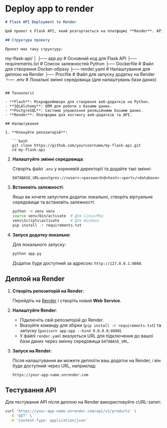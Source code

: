 # Deploy app to render

```markdown
# Flask API Deployment to Render

Цей проект є Flask API, який розгортається на платформі **Render**. API працює з базою даних PostgreSQL, яка налаштована через середовище змінних.

## Структура проекту

Проект має таку структуру:

```
my-flask-api/
│
├── app.py           # Основний код для Flask API
├── requirements.txt # Список залежностей Python
├── Dockerfile       # Файл для створення Docker-образу
├── render.yaml      # Налаштування для деплою на Render
├── Procfile         # Файл для запуску додатку на Render
└── .env             # Локальні змінні середовища (для налаштувань бази даних)
```

## Технології

- **Flask**: Мікрофреймворк для створення веб-додатків на Python.
- **SQLAlchemy**: ORM для роботи з базами даних.
- **PostgreSQL**: Система управління реляційними базами даних.
- **Render**: Платформа для хостингу веб-додатків та API.

## Налаштування

1. **Клонуйте репозиторій**:

   ```bash
   git clone https://github.com/yourusername/my-flask-api.git
   cd my-flask-api
   ```

2. **Налаштуйте змінні середовища**:

   Створіть файл `.env` у кореневій директорії та додайте такі змінні:

   ```
   DATABASE_URL=postgres://<user>:<password>@<host>:<port>/<database>
   ```

3. **Встановіть залежності**:

   Якщо ви хочете запустити додаток локально, створіть віртуальне середовище та встановіть залежності:

   ```bash
   python -m venv venv
   source venv/bin/activate  # Для Linux/Mac
   venv\Scripts\activate     # Для Windows
   pip install -r requirements.txt
   ```

4. **Запуск додатку локально**:

   Для локального запуску:

   ```bash
   python app.py
   ```

   Додаток буде доступний за адресою: `http://127.0.0.1:8080`.

## Деплой на Render

1. **Створіть репозиторій на Render**:

   Перейдіть на [Render](https://render.com) і створіть новий **Web Service**.

2. **Налаштуйте Render**:

   - Підключіть свій репозиторій до Render.
   - Вказуйте команду для збірки (`pip install -r requirements.txt`) та запуску (`gunicorn app:app --bind 0.0.0.0:8080`).
   - У файлі `render.yaml` вказується URL для підключення до вашої бази даних через змінну середовища `DATABASE_URL`.

3. **Запуск на Render**:

   Після налаштування ви можете деплоїти ваш додаток на Render, і він буде доступний через URL, наприклад:

   ```
   https://your-app-name.onrender.com
   ```

## Тестування API

Для тестування API після деплою на Render використовуйте cURL-запит:

```bash
curl 'https://your-app-name.onrender.com/api/v1/products' \
  -X 'GET' \
  -H 'Content-Type: application/json'
```


